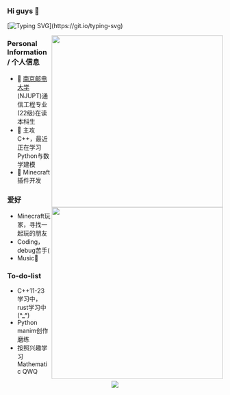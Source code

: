 ### Hi guys 👋
[![Typing SVG](https://readme-typing-svg.herokuapp.com?font=Fira+Code&pause=1000&random=false&width=450&lines=Welcome+to+feipiao%E2%80%99s+github+homepage.)](https://git.io/typing-svg)

<a href="#">
<img align="right" src='https://github-readme-stats.vercel.app/api?username=feipiao594&show_icons=true' width="400px" />
<img align="right" src='https://github-readme-stats.vercel.app/api/top-langs?username=feipiao594&show_icons=true' width="400px" />
</a>

### Personal Information / 个人信息
- 🔭 [南京邮电大学](https://www.njupt.edu.cn/)(NJUPT)通信工程专业(22级)在读本科生
- 🌱 主攻C++，最近正在学习Python与数学建模
- 👯 Minecraft插件开发

### 爱好
- Minecraft玩家，寻找一起玩的朋友
- Coding，debug苦手(
- Music🎵

### To-do-list
- C++11-23学习中，rust学习中(**^_^**)
- Python manim创作磨练
- 按照兴趣学习Mathematic QWQ

<div align="center">
  <img align="center" src="https://github-readme-streak-stats.herokuapp.com/?user=feipiao594&theme=dark&hide_border=true" />
</div><br>
